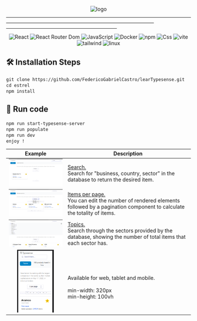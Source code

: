 <p align="center">
    <img src="https://res.cloudinary.com/practicaldev/image/fetch/s--aFifcvfW--/c_imagga_scale,f_auto,fl_progressive,h_420,q_auto,w_1000/https://dev-to-uploads.s3.amazonaws.com/uploads/articles/55x0o3oh9aq9u0ppev28.png" alt="logo" />
</p>

<hr width="100%"/>
<hr width="80%"/>
<hr width="60%"/>

<p align="center">
    <img src="https://img.shields.io/badge/React-20232A?style=for-the-badge&logo=react&logoColor=61DAFB" alt="React"/>
    <img src="https://img.shields.io/badge/React_Router-CA4245?style=for-the-badge&logo=react-router&logoColor=white" alt="React Router Dom"/>
    <img src="https://img.shields.io/badge/JavaScript-323330?style=for-the-badge&logo=javascript&logoColor=F7DF1E" alt="JavaScript"/>
    <img src="https://img.shields.io/badge/Docker-2CA5E0?style=for-the-badge&logo=docker&logoColor=white" alt="Docker"/>
    <img src="https://img.shields.io/badge/npm-CB3837?style=for-the-badge&logo=npm&logoColor=white" alt="npm"/>
    <img src="https://img.shields.io/badge/CSS3-1572B6?style=for-the-badge&logo=css3&logoColor=white" alt="Css"/>
    <img src="https://img.shields.io/badge/Vite-B73BFE?style=for-the-badge&logo=vite&logoColor=FFD62E" alt="vite"/>
    <img src="https://img.shields.io/badge/Tailwind_CSS-38B2AC?style=for-the-badge&logo=tailwind-css&logoColor=white" alt="tailwind"/>
    <img src="https://img.shields.io/badge/Linux-FCC624?style=for-the-badge&logo=linux&logoColor=black" alt="linux"/>
</p>

## 🛠️ Installation Steps

    git clone https://github.com/FedericoGabrielCastro/learTypesense.git
    cd estrel
    npm install

## 🚀 Run code

    npm run start-typesense-server
    npm run populate
    npm run dev
    enjoy ! 


| Example | Description |
| ------| ----  |
| <img width='300' src='./src/assets/search.png' alt="search" /> | [Search.](https://typesense.org/docs/0.23.1/api/search.html#search-parameters)</br>Search for "business, country, sector" in the database to return the desired item. |
| <img width='300' src='./src/assets/itemsperpage.png' alt="items" /> | [Items per page.](https://typesense.org/docs/0.23.1/api/search.html#pagination)</br> You can edit the number of rendered elements followed by a pagination component to calculate the totality of items. |
| <img width='300' src='./src/assets/topics.png' alt="topics" /> | [Topics.](https://www.algolia.com/doc/api-reference/widgets/refinement-list/react/)</br>Search through the sectors provided by the database, showing the number of total items that each sector has. |
| <div align="center"><img width='100' src='./src/assets/mobile.png' alt="mobile" /></div> | </p></br>Available for web, tablet and mobile.  </br></br> min-width: 320px </br> min-height: 100vh |
